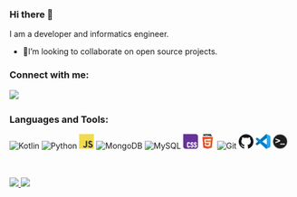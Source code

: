 ### Hi there 👋

I am a developer and informatics engineer.

- 🤝I’m looking to collaborate on open source projects.

### Connect with me:

<a href="https://www.linkedin.com/in/marco-vanegas/"><img src="https://img.icons8.com/?size=100&id=13930&format=png&color=000000" width="40"/></a>

### Languages and Tools:

<div align="left">
<img alt="Kotlin" width="26px" padding-right="24px" src="https://upload.wikimedia.org/wikipedia/commons/7/74/Kotlin_Icon.png"/>
<img alt="Python" width="26px" padding-right="24px" src="https://upload.wikimedia.org/wikipedia/commons/c/c3/Python-logo-notext.svg"/>
<img alt="JavaScript" width="26px" padding-right="24px" src="https://raw.githubusercontent.com/github/explore/80688e429a7d4ef2fca1e82350fe8e3517d3494d/topics/javascript/javascript.png" />
<img alt="MongoDB" width="26px" padding-right="24px" src="https://victorroblesweb.es/wp-content/uploads/2016/11/mongodb.png" />
<img alt="MySQL" width="26px" padding-right="24px" src="https://www.freepnglogos.com/uploads/logo-mysql-png/logo-mysql-mysql-logo-png-images-are-download-crazypng-21.png" />
<img alt="CSS3" width="26px" padding-right="24px" src="https://raw.githubusercontent.com/github/explore/80688e429a7d4ef2fca1e82350fe8e3517d3494d/topics/css/css.png" />
<img alt="HTML5" width="26px" padding-right="24px" src="https://raw.githubusercontent.com/github/explore/80688e429a7d4ef2fca1e82350fe8e3517d3494d/topics/html/html.png" />
<img alt="Git" width="26px" padding-right="24px" src="https://cdn.iconscout.com/icon/free/png-256/git-18-1175219.png" />
<img alt="GitHub" width="26px" padding-right="24px" src="https://raw.githubusercontent.com/github/explore/78df643247d429f6cc873026c0622819ad797942/topics/github/github.png" />
<img alt="Visual Studio Code" width="26px" padding-right="24px" src="https://raw.githubusercontent.com/github/explore/80688e429a7d4ef2fca1e82350fe8e3517d3494d/topics/visual-studio-code/visual-studio-code.png" />
<img alt="Terminal" width="26px" padding-right="24px" src="https://raw.githubusercontent.com/github/explore/80688e429a7d4ef2fca1e82350fe8e3517d3494d/topics/terminal/terminal.png" />
</div>

<br><br>
<a href="https://github.com/nemoartdev">
<img height="180em" padding-right="24px" src="https://github-readme-stats.vercel.app/api?username=nemoartdev&show_icons=true&theme=gotham&include_all_commits=true&count_private=true"/>
<img height="180em" padding-right="24px" src="https://github-readme-stats.vercel.app/api/top-langs/?username=nemoartdev&layout=compact&langs_count=7&theme=gotham"/>
</a>
